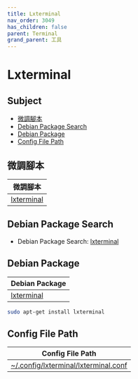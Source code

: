 ```yaml
---
title: Lxterminal
nav_order: 3049
has_children: false
parent: Terminal
grand_parent: 工具
---
```



# Lxterminal


## Subject

* [微調腳本](#微調腳本)
* [Debian Package Search](#debian-package-search)
* [Debian Package](#debian-package)
* [Config File Path](#config-file-path)


## 微調腳本

| 微調腳本 |
| --- |
| [lxterminal](https://github.com/samwhelp/lingmo-adjustment/tree/main/prototype/main/tool-config/part/lxterminal) |


## Debian Package Search

* Debian Package Search: [lxterminal](https://packages.debian.org/search?searchon=names&keywords=lxterminal)


## Debian Package

| Debian Package |
| --- |
| [lxterminal](https://packages.debian.org/stable/lxterminal) |

``` sh
sudo apt-get install lxterminal
```


## Config File Path

| Config File Path |
| --- |
| [~/.config/lxterminal/lxterminal.conf](https://github.com/samwhelp/debian-adjustment/blob/main/prototype/tool/lxterminal/asset/overlay/etc/skel/.config/lxterminal/lxterminal.conf) |
